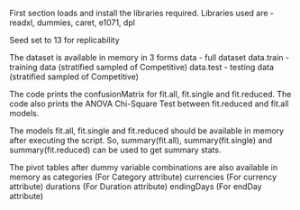 First section loads and install the libraries required.
Libraries used are - readxl, dummies, caret, e1071, dpl

Seed set to 13 for replicability

The dataset is available in memory in 3 forms
data - full dataset
data.train - training data (stratified sampled of Competitive)
data.test - testing data (stratified sampled of Competitive)

The code prints the confusionMatrix for fit.all, fit.single and fit.reduced.
The code also prints the ANOVA Chi-Square Test between fit.reduced and fit.all models.

The models fit.all, fit.single and fit.reduced should be available in memory after executing the script.
So, summary(fit.all), summary(fit.single) and summary(fit.reduced) can be used to get summary stats.

The pivot tables after dummy variable combinations are also available in memory as
categories (For Category attribute)
currencies (For currency attribute)
durations (For Duration attribute)
endingDays (For endDay attribute)
